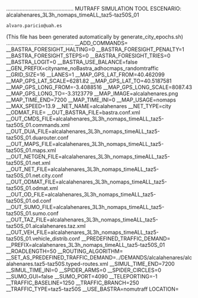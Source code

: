 .............................................
    MUTRAFF SIMULATION TOOL
    ESCENARIO: alcalahenares_3L3h_nomaps_timeALL_taz5-taz50S_01

    alvaro.paricio@uah.es
(This file has been generated automatically by generate_city_epochs.sh)
.............................................
__ADD_COMMANDS=
__BASTRA_FORESIGHT_HALTING=0
__BASTRA_FORESIGHT_PENALTY=1
__BASTRA_FORESIGHT_STEPS=0
__BASTRA_FORESIGHT_TRIES=0
__BASTRA_LOGIT=0
__BASTRA_USE_BALANCE=false
__GEN_PREFIX=cityname_noBastra_adhocmaps_randomtraffic
__GRID_SIZE=16
__LANES=1
__MAP_GPS_LAT_FROM=40.462099
__MAP_GPS_LAT_SCALE=6281.82
__MAP_GPS_LAT_TO=40.5187581
__MAP_GPS_LONG_FROM=-3.4088516
__MAP_GPS_LONG_SCALE=8087.43
__MAP_GPS_LONG_TO=-3.3123779
__MAP_IMAGE=alcalahenares.png
__MAP_TIME_END=7200
__MAP_TIME_INI=0
__MAP_USAGE=nomaps
__MAX_SPEED=13.9
__NET_NAME=alcalahenares
__NET_TYPE=city
__ODMAT_FILE=
__OUT_BASTRA_FILE=bastra.conf.xml
__OUT_CMDS_FILE=alcalahenares_3L3h_nomaps_timeALL_taz5-taz50S_01.commands.xml
__OUT_DUA_FILE=alcalahenares_3L3h_nomaps_timeALL_taz5-taz50S_01.duarouter.conf
__OUT_MAPS_FILE=alcalahenares_3L3h_nomaps_timeALL_taz5-taz50S_01.maps.xml
__OUT_NETGEN_FILE=alcalahenares_3L3h_nomaps_timeALL_taz5-taz50S_01.net.xml
__OUT_NET_FILE=alcalahenares_3L3h_nomaps_timeALL_taz5-taz50S_01.net.city.conf
__OUT_ODMAT_FILE=alcalahenares_3L3h_nomaps_timeALL_taz5-taz50S_01.odmat.xml
__OUT_OD_FILE=alcalahenares_3L3h_nomaps_timeALL_taz5-taz50S_01.od.conf
__OUT_SUMO_FILE=alcalahenares_3L3h_nomaps_timeALL_taz5-taz50S_01.sumo.conf
__OUT_TAZ_FILE=alcalahenares_3L3h_nomaps_timeALL_taz5-taz50S_01.alcalahenares.taz.xml
__OUT_VEH_FILE=alcalahenares_3L3h_nomaps_timeALL_taz5-taz50S_01.vehicle_distrib.conf
__PREDEFINED_TRAFFIC_DEMAND=
__PREFIX=alcalahenares_3L3h_nomaps_timeALL_taz5-taz50S_01
__ROADLENGTH=50
__ROUTING_ALGORITHM=
__SET_AS_PREDEFINED_TRAFFIC_DEMAND=../DEMANDS/alcalahenares/alcalahenares.taz5-taz50S.typed-routes.xml
__SIMUL_TIME_END=7200
__SIMUL_TIME_INI=0
__SPIDER_ARMS=0
__SPIDER_CIRCLES=0
__SUMO_GUI=false
__SUMO_PORT=4090
__TELEPORTING=-1
__TRAFFIC_BASELINE=1250
__TRAFFIC_BRANCH=250
__TRAFFIC_TYPE=taz5-taz50S
__USE_BASTRA=nomutraff
LOCATION=    <location netOffset="-465343.12,-4479111.07" convBoundary="0.00,0.00,8087.43,6281.82" origBoundary="-3.408842,40.462103,-3.312420,40.518754" projParameter="+proj=utm +zone=30 +ellps=WGS84 +datum=WGS84 +units=m +no_defs"/>
